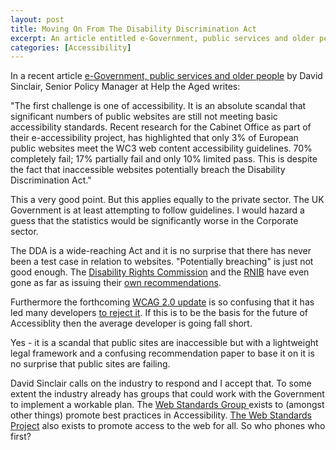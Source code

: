 ```yaml
--- 
layout: post
title: Moving On From The Disability Discrimination Act
excerpt: An article entitled e-Government, public services and older people by David Sinclair, Senior Policy Manager at Help the Aged outlines how the web continues to fail older people. Not just confined to the Public Sector this raises questions about exisiting legislation in the UK to deal with inaccessible websites.
categories: [Accessibility]
---
```

In a recent article [e-Government, public services and older people][1] by David Sinclair, Senior Policy Manager at Help the Aged writes:

"The first challenge is one of accessibility. It is an absolute scandal that significant numbers of public websites are still not meeting basic accessibility standards. Recent research for the Cabinet Office as part of their e-accessibility project, has highlighted that only 3% of European public websites meet the WC3 web content accessibility guidelines. 70% completely fail; 17% partially fail and only 10% limited pass. This is despite the fact that inaccessible websites potentially breach the Disability Discrimination Act."

This a very good point. But this applies equally to the private sector. The UK Government is at least attempting to follow guidelines. I would hazard a guess that the statistics would be significantly worse in the Corporate sector. 

The DDA is a wide-reaching Act and it is no surprise that there has never been a test case in relation to websites. "Potentially breaching" is just not good enough. The [Disability Rights Commission][2] and the [RNIB][3] have even gone as far as issuing their [own recommendations][4]. 

Furthermore the forthcoming [WCAG 2.0 update][5] is so confusing that it has led many developers [to reject it][6]. If this is to be the basis for the future of Accessiblity then the average developer is going fall short. 

Yes - it is a scandal that public sites are inaccessible but with a lightweight legal framework and a confusing recommendation paper to base it on it is no surprise that public sites are failing.

David Sinclair calls on the industry to respond and I accept that. To some extent the industry already has groups that could work with the Government to implement a workable plan. The [Web Standards Group ][7]exists to (amongst other things) promote best practices in Accessibility. [The Web Standards Project][8] also exists to promote access to the web for all. So who phones who first?

 [1]: http://www.egovmonitor.com/node/6662
 [2]: http://www.drc-gb.org/
 [3]: http://www.rnib.org.uk/
 [4]: http://www.drc-gb.org/library/website_accessibility_guidance/pas_78.aspx
 [5]: http://www.w3.org/TR/WCAG20/
 [6]: http://alistapart.com/articles/tohellwithwcag2
 [7]: http://webstandardsgroup.org/
 [8]: http://www.webstandards.org/

